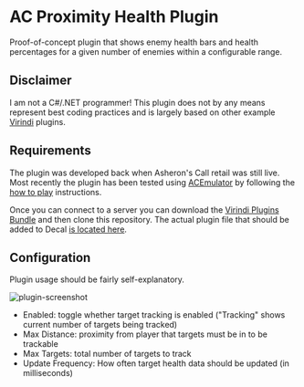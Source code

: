 # AC Proximity Health Plugin
Proof-of-concept plugin that shows enemy health bars and health percentages for a given number of enemies within a configurable range.

## Disclaimer
I am not a C#/.NET programmer! This plugin does not by any means represent best coding practices and is largely based on other example [Virindi](http://www.virindi.net/) plugins.

## Requirements
The plugin was developed back when Asheron's Call retail was still live. Most recently the plugin has been tested using [ACEmulator](https://emulator.ac/) by following the [how to play](https://emulator.ac/how-to-play/) instructions.

Once you can connect to a server you can download the [Virindi Plugins Bundle](http://www.virindi.net/plugins/updates/VirindiInstaller1008.zip) and then clone this repository. The actual plugin file that should be added to Decal [is located here](https://github.com/adpriebe/acproximityhealth/blob/master/bin/x86/Debug/ProximityHealth.dll).

## Configuration
Plugin usage should be fairly self-explanatory.

![plugin-screenshot](https://github.com/adpriebe/acproximityhealth/assets/1586316/99664df2-6c05-4652-8b3d-384025768684)

* Enabled: toggle whether target tracking is enabled ("Tracking" shows current number of targets being tracked)
* Max Distance: proximity from player that targets must be in to be trackable
* Max Targets: total number of targets to track
* Update Frequency: How often target health data should be updated (in milliseconds)
